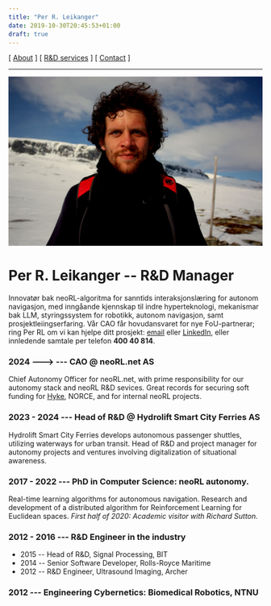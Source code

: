 ```yaml
---
title: "Per R. Leikanger"
date: 2019-10-30T20:45:53+01:00
draft: true
---
```


[ [About](index.md) ]     [ [R&D services](RnD_services.md) ]     [ [Contact](./RnD_manager.md) ]

-------------------------------------------------------------------
 
![Per R. L.](/img/meg.jpeg)

# Per R. Leikanger -- R&D Manager
Innovatør bak neoRL-algoritma for sanntids interaksjonslæring for autonom navigasjon, med inngåande kjennskap til
indre hyperteknologi, mekanismar bak LLM, styringssystem for robotikk, autonom navigasjon, samt prosjektleiingserfaring.
Vår CAO får hovudansvaret for nye FoU-partnerar; ring Per RL om vi kan hjelpe ditt prosjekt: 
[email](mailto:leikange@gmail.com) eller [LinkedIn](https://www.linkedin.com/in/per-leikanger), 
eller innledende samtale per telefon **400 40 814**.

### 2024 --->  --- CAO @ neoRL.net AS
  Chief Autonomy Officer for neoRL.net, with prime responsibility for our autonomy stack and neoRL R&D sevices. 
  Great records for securing soft funding for [Hyke](https://hyke.no), NORCE, and for internal neoRL projects.

### 2023 - 2024  --- Head of R&D @ Hydrolift Smart City Ferries AS
  Hydrolift Smart City Ferries develops autonomous passenger shuttles, utilizing waterways for urban transit.
  Head of R&D and project manager for autonomy projects and ventures involving digitalization of situational awareness. 

### 2017 - 2022  --- PhD in Computer Science: neoRL autonomy.
  Real-time learning algorithms for autonomous navigation. 
  Research and development of a distributed algorithm for Reinforcement Learning for Euclidean spaces.
  _First half of 2020: Academic visitor with Richard Sutton._
  
### 2012 - 2016  --- R&D Engineer in the industry
  - 2015 -- Head of R&D, Signal Processing, BIT
  - 2014 -- Senior Software Developer, Rolls-Royce Maritime  
  - 2012 -- R&D Engineer, Ultrasound Imaging, Archer
  
### 2012 --- Engineering Cybernetics: Biomedical Robotics, NTNU 
    
